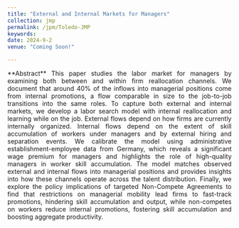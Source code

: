 ```yaml
---
title: "External and Internal Markets for Managers"
collection: jmp
permalink: /jpm/Toledo-JMP
keywords: 
date: 2024-9-2
venue: "Coming Soon!"

---
```

<div style="text-align: justify;">
**Abstract** This paper studies the labor market for managers by examining both between and within firm reallocation channels. We document that around 40% of the inflows into managerial positions come from internal promotions, a flow comparable in size to the job-to-job transitions into the same roles. To capture both external and internal markets, we develop a labor search model with internal reallocation and learning while on the job. External flows depend on how firms are currently internally organized. Internal flows depend on the extent of skill accumulation of workers under managers and by external hiring and separation events. We calibrate the model using administrative establishment-employee data from Germany, which reveals a significant wage premium for managers and highlights the role of high-quality managers in worker skill accumulation. The model matches observed external and internal flows into managerial positions and provides insights into how these channels operate across the talent distribution. Finally, we explore the policy implications of targeted Non-Compete Agreements to find that restrictions on managerial mobility lead firms to fast-track promotions, hindering skill accumulation and output, while non-competes on workers reduce internal promotions, fostering skill accumulation and boosting aggregate productivity.
</div>



